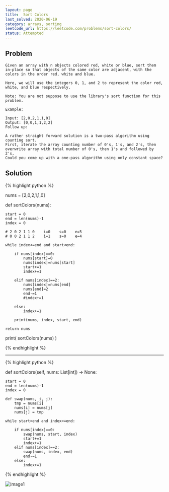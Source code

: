 ```yaml
---
layout: page
title:  Sort Colors
last_solved: 2020-06-19
category: arrays, sorting
leetcode_url: https://leetcode.com/problems/sort-colors/
status: Attempted
---
```


Problem
-------

```
Given an array with n objects colored red, white or blue, sort them in-place so that objects of the same color are adjacent, with the colors in the order red, white and blue.

Here, we will use the integers 0, 1, and 2 to represent the color red, white, and blue respectively.

Note: You are not suppose to use the library's sort function for this problem.

Example:

Input: [2,0,2,1,1,0]
Output: [0,0,1,1,2,2]
Follow up:

A rather straight forward solution is a two-pass algorithm using counting sort.
First, iterate the array counting number of 0's, 1's, and 2's, then overwrite array with total number of 0's, then 1's and followed by 2's.
Could you come up with a one-pass algorithm using only constant space?

```

Solution
----------

{% highlight python %}

nums = [2,0,2,1,1,0]

def sortColors(nums):
    
    start = 0
    end = len(nums)-1
    index = 0
    
    # 2 0 2 1 1 0    i=0    s=0    e=5
    # 0 0 2 1 1 2    i=1    s=0    e=4
    
    while index<=end and start<end:
        
        if nums[index]==0:
            nums[start]=0
            nums[index]=nums[start]
            start+=1
            index+=1
        
        elif nums[index]==2:
            nums[index]=nums[end]
            nums[end]=2
            end-=1
            #index+=1
        
        else:
            index+=1
    
        print(nums, index, start, end)
    
    return nums


print( sortColors(nums) )

{% endhighlight %}



-----------------

{% highlight python %}

def sortColors(self, nums: List[int]) -> None:

    start = 0
    end = len(nums)-1
    index = 0
    
    def swap(nums, i, j):
        tmp = nums[i]
        nums[i] = nums[j]
        nums[j] = tmp
    
    while start<end and index<=end:
        
        if nums[index]==0:
            swap(nums, start, index)
            start+=1
            index+=1
        elif nums[index]==2:
            swap(nums, index, end)
            end-=1
        else:
            index+=1
        
{% endhighlight %}




![image1]()